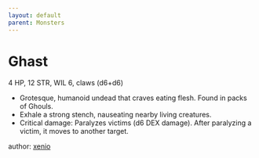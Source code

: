 ```yaml
---
layout: default
parent: Monsters
---
```

# Ghast
4 HP, 12 STR, WIL 6, claws (d6+d6)  
- Grotesque, humanoid undead that craves eating flesh. Found in packs of Ghouls.  
- Exhale a strong stench, nauseating nearby living creatures.  
- Critical damage: Paralyzes victims (d6 DEX damage). After paralyzing a victim, it moves to another target.  

author: [xenio](https://xenioinabottle.blogspot.com)
